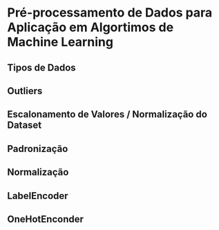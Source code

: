 # Pré-processamento de Dados para Aplicação em Algortimos de Machine Learning

## Tipos de Dados

## Outliers

## Escalonamento de Valores / Normalização do Dataset

## Padronização

## Normalização

## LabelEncoder

## OneHotEnconder

